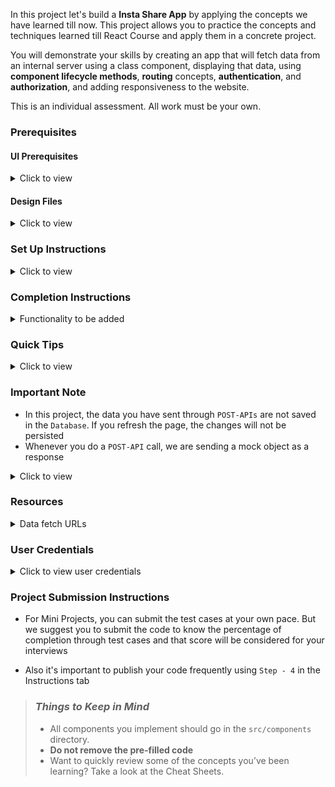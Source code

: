 In this project let's build a **Insta Share App** by applying the concepts we have learned till now. This project allows you to practice the concepts and techniques learned till React Course and apply them in a concrete project.

You will demonstrate your skills by creating an app that will fetch data from an internal server using a class component, displaying that data, using **component lifecycle methods**, **routing** concepts, **authentication**, and **authorization**, and adding responsiveness to the website.

This is an individual assessment. All work must be your own.

### Prerequisites

#### UI Prerequisites

<details>
<summary>Click to view</summary>

- What is Figma?
  - Figma is a vector graphics editor and prototyping tool which is primarily web-based. You can check more info on the <a href="https://www.figma.com/" target="_blank">Website</a>
- Create a Free account in Figma
  - Kindly follow the instructions as shown in <a href="https://www.youtube.com/watch?v=hrHL2VLMl7g" target="_blank">this</a> video to create a Free Figma account. Watch the video upto **00:55**
- How to Check CSS in Figma?
  - Kindly follow the instructions as shown in <a href="https://youtu.be/B242nuM3y2s?t=80" target="_blank">this</a> video to check CSS in the Figma screen. Watch the video upto **02:45**
- Export Images in Figma screen

  - Kindly follow the instructions as shown in <a href="https://www.youtube.com/watch?v=NpzL1MONwaw" target="_blank">this</a> video to export images from the Figma screen
  - Click on the Export button to get Export options as shown in the below image

  <div style="text-align:center;margin:10px 0px 0px 45px;width:200px;">
    <img src="https://assets.ccbp.in/frontend/react-js/figma-export-option.png" />
  </div>

- Upload your exported images from Figma to Cloudinary and get image URLs from Cloudinary. Refer <a href="https://learning.ccbp.in/projects/course?c_id=fe4c935d-3ad5-4bb8-a1a5-9b045ae70010&s_id=2f72d6fe-09a7-4c0a-b0db-196740c853a0&t_id=6535e48d-fb4e-45c4-9654-3da423c79e26" target="_blank">this</a> session for better understanding

</details>

#### Design Files

<details>
<summary>Click to view</summary>

- You can check the **Design Files** for different devices <a href="https://www.figma.com/file/FwBVnpWfl5DYJ77kbljTdT/Insta_Share?node-id=0%3A1" target="_blank">here</a>

</details>

### Set Up Instructions

<details>

<summary>Click to view</summary>

- Download dependencies by running `npm install`

- Start up the app using `npm start`

</details>

### Completion Instructions

<details>
<summary>Functionality to be added</summary>
<br />
The app must have the following functionalities

- **Login Route**

  - When an invalid username and password are provided and the Login button is clicked, then the respective error message received from the response should be displayed
  - When a valid username and password are provided and the Login button is clicked, then the page should be navigated to the Home Route
  - When an _unauthenticated_ user tries to access the Home Route, Profile Route, and User Profile Route, then the page should be navigated to the Login Route
  - When an _authenticated_ user tries to access the Home Route, Profile Route, and User Profile Route, then the page should be navigated to the respective route
  - When an _authenticated_ user tries to access the Login Route, then the page should be navigated to the Home Route

- **Home Route**

  - When an _authenticated_ user opens the Home Route

    - An HTTP GET request should be made to **User Stories API URL** with `jwt_token` in the Cookies

      - **_Loader_** should be displayed while fetching the data
      - After the data is fetched successfully, the response received should be displayed
      - If the HTTP GET request made is unsuccessful, then the failure view given in the **Figma** screens should be displayed
        - When the **Retry** button is clicked, an HTTP GET request should be made to the **User Stories API URL**

    - An HTTP GET request should be made to the **Posts API URL** with `jwt_token` in the Cookies

      - **_Loader_** should be displayed while fetching the data
      - After the data is fetched successfully, the response received should be displayed
      - If the HTTP GET request made is unsuccessful, then the failure view given in the **Figma** screens should be displayed
        - When the **Retry** button is clicked, an HTTP GET request should be made to the **Posts API URL**

    - Initially for every Post **BsHeart**, **FaRegComment**, **BiShareAlt** from `react-icons` should be displayed
    - When the **username** in the particular post is clicked, then the page should be navigated to the User Details Route
    - When the **Like** icon (FcLike) is clicked,
      - An HTTP POST request should be made to the **Post Like API URL** with `like_status` as `true`
      - It should change to **Unlike** icon (BsHeart)
      - Likes count of that particular post should be incremented by one
    - When the **Unlike** icon is clicked,

      - An HTTP POST request should be made to the **Post Like API URL** with `like_status` as `false`
      - It should change to **Like** icon
      - Likes count of that particular post should be decremented by one

    - **Header**

      - When the Website logo is clicked, then the page should be navigated to the Home Route
      - When the **Home** link in the Header is clicked, then the page should be navigated to the Home Route
      - When the **Profile** link in the Header is clicked, then the page should be navigated to the My Profile Route
      - When the **Logout** button is clicked, then the page should be navigated to the Login Route

- **User Profile Route**

  - When an _authenticated_ user opens the User Profile Route

    - An HTTP GET request should be made to the **User Profile API URL** with `jwt_token` in the Cookies and `user_id` as a path parameter

      - **_Loader_** should be displayed while fetching the data
      - After the data is fetched successfully, the response received should be displayed
      - If the HTTP GET request made is unsuccessful, then the failure view given in the **Figma** screens should be displayed
        - When the **Retry** button is clicked, an HTTP GET request should be made to the **User Profile API URL**

    - The list of posts section should contain the **BsGrid3X3** from `react-icons`
    - If the list of posts are empty, then the No Posts View in the **Figma** screens should be displayed
    - If the list of posts are empty, then the **BiCamera** from `react-icons` should be displayed
    - All the header functionalities mentioned in the Home Route should work in this route accordingly

- **My Profile Route**

  - When an _authenticated_ user opens the My Profile Route

    - An HTTP GET request should be made to the **My Profile API URL** with `jwt_token` in the Cookies

      - **_Loader_** should be displayed while fetching the data
      - After the data is fetched successfully, the response received should be displayed
      - If the HTTP GET request made is unsuccessful, then the failure view given in the **Figma** screens should be displayed
        - When the **Retry** button is clicked, an HTTP GET request should be made to the **My Profile API URL**

    - The list of posts section should contain the **BsGrid3X3** from `react-icons`

- **Search Functionality**

  - When an _authenticated_ user search posts using **post caption** by clicking on the Search icon (`FaSearch` from `react-icons`)

    - An HTTP GET request should be made to the **Search Posts API URL** with `jwt_token` in the Cookies and search post as a query parameter

      - **_Loader_** should be displayed while fetching the data
      - After the data is fetched successfully, the response received should be displayed
      - If the HTTP GET request made is unsuccessful, then the failure view given in the **Figma** screens should be displayed
        - When the **Retry** button is clicked, an HTTP GET request should be made to the **Search Posts API URL**

    - If the search posts are empty, then the Search Not Found View in the **Figma** screens should be displayed
    - Initially for every Post **BsHeart**, **FaRegComment**, **BiShareAlt** from `react-icons` should be displayed
    - When the **username** in the particular post is clicked, then the page should be navigated to the User Details Route
    - When the **Like** icon is clicked,
      - An HTTP POST request should be made to the **Post Like API URL** with `like_status` as `true`
      - It should change to **Unlike** icon
      - Likes count of that particular post should be incremented by one
    - When the **Unlike** icon is clicked,
      - An HTTP POST request should be made to the **Post Like API URL** with `like_status` as `false`
      - It should change to **Like** icon
      - Likes count of that particular post should be decremented by one

- **Not Found Route**

  - When a random path is provided in the URL, then the page should be navigated to the Not Found Route

- Users should be able to view the website responsively in mobile view, tablet view as well

</details>

### Quick Tips

<details>

<summary>Click to view</summary>

- Third party packages to be used to achieve the design or functionality

  - React Slick

    - React Slick <a  href="https://react-slick.neostack.com/docs/get-started"  target="_blank">Documentation</a>
    - React Slick implementation <a  href="https://codesandbox.io/s/react-slick-demo-iz90x?file=/src/components/ReactSlick/index.js"  target="_blank">CodeSandbox</a>
    - Update the CSS accordingly to style the React Slider and arrow buttons, you can check the <a href="https://codesandbox.io/s/react-slick-demo-iz90x?file=/src/components/ReactSlick/index.css" target="_blank">CodeSandbox</a>
    - Add the below CDN links in your `public > index.html` file for CSS and Font, you can check the <a href="https://codesandbox.io/s/react-slick-demo-iz90x?file=/public/index.html" target="_blank">CodeSandbox</a> for adding below lines

    ```jsx
    <link rel="stylesheet" type="text/css" charset="UTF-8" href="https://cdnjs.cloudflare.com/ajax/libs/slick-carousel/1.6.0/slick.min.css" />
    <link rel="stylesheet" type="text/css" href="https://cdnjs.cloudflare.com/ajax/libs/slick-carousel/1.6.0/slick-theme.min.css" />
    ```

</details>

### Important Note

- In this project, the data you have sent through `POST-APIs` are not saved in the `Database`. If you refresh the page, the changes will not be persisted
- Whenever you do a `POST-API` call, we are sending a mock object as a response

<details>
<summary>Click to view</summary>

<br/>


- **Routes**

  - Render `Login` Route component when the path in URL matches `/login`
  - Render `Home` Route component when the path in URL matches `/`
  - Render `MyProfile` Route component when the path in URL matches `/my-profile`
  - Render `UserProfile` Route component when the path in URL matches `/users/:id`
    - **Note:-** use the specific user id in place of id

- Wrap the `Loader` component with an HTML container element and add the `testid` attribute value as **loader** to it

  ```jsx
  <div className="loader-container" testid="loader">
    <Loader type="TailSpin" color="#4094EF" height={50} width={50} />
  </div>
  ```

- Wrap the Clickable `react-icons` components with an HTML button element and add the `testid` attribute values accordingly

  ```jsx
  <button type="button" testid="searchIcon">
    <FaSearch />
  </button>
  ```

- The Failure View image should consist of alt attribute value as `failure view`

- **Login Route**

  - The Landing image should consist of alt attribute value as `website login`
  - The Insta Share image should consist of alt attribute value as `website logo`
  - The Cookies should be set by using the key name `jwt_token`

- **Home Route**

  - User Stories List
    - User Stories List images should consist of alt attribute value as `user story`
  - Posts List
    - The Post User Profile image should consist of alt attribute value as `post author profile`
    - The Post image should consist of alt attribute value as `post`
    - The HTML button element with Like icon (`BsHeart` from `react-icons`) should contain the `testid` attribute value as `likeIcon`
    - The HTML button element with Dis Like icon (`FcLike` from `react-icons`) should contain the `testid` attribute value as `unLikeIcon`

- **User Profile Route**

  - The Profile image should consist of alt attribute value as `user profile`
  - Story images should consist of alt attribute value as `user story`
  - Post images should consist of alt attribute value as `user post`

- **My Profile Route**

  - The Profile image should consist of alt attribute value as `my profile`
  - Story images should consist of alt attribute value as `my story`
  - Post images should consist of alt attribute value as `my post`

- **Search Functionality**

  - When Search Results are not empty
    - The Author Profile image in the post should consist of alt attribute value as `post author profile`
    - The Post image should consist of alt attribute value as `post`
    - The HTML button element with Like icon (`BsHeart` from `react-icons`) should contain the `testid` attribute value as `likeIcon`
    - The HTML button element with Dis Like icon (`FcLike` from `react-icons`) should contain the `testid` attribute value as `unLikeIcon`
  - When Search Results are Empty
    - Search Results Not Found image should consist of alt attribute value as `search not found`

- **Not Found Route**

  - The page not found image should consist of alt attribute value as `page not found`

- **Header**

  - The Insta Share image should consist of alt attribute value as `website logo`
  - The HTML button element with Search icon (`FaSearch` from `react-icons`) should contain the `testid` attribute value as `searchIcon`

</details>

### Resources

<details>
<summary>Data fetch URLs</summary>

- **Note**: Use the values in the APIs as shown below

- Use the search input value in place of `searchInput` in the query parameters
- The value of the key `user_id` should be given in the place of `userId`

- **Note:** Use the below sample code snippet to make a POST request on Login using valid username and password.

  ```js
  const options = {
    method: 'POST',
    body: JSON.stringify(userDetails),
  }
  ```

**Login API**

#### API: `https://apis.ccbp.in/login`

#### Method: `POST`

#### Description:

Returns a response based on the credentials provided

#### Sample request object:

```json
{
  "username": "rahul",
  "password": "rahul@2021"
}
```

#### Sample Success Response

```json
{
  "jwt_token": "eyJhbGciOiJIUzI1NiIsInR5cCI6IkpXVCJ9.eyJ1c2VybmFtZSI6InJhaHVsIiwicm9sZSI6IlBSSU1FX1VTRVIiLCJpYXQiOjE2MTk2Mjg2MTN9. nZDlFsnSWArLKKeF0QbmdVfLgzUbx1BGJsqa2kc_21Y"
}
```

#### Sample Failure Response

```json
{
  "status_code": 404,
  "error_msg": "Username is not found"
}
```

**User Stories API**

#### API: `https://apis.ccbp.in/insta-share/stories`

#### Method: `GET`

#### Description:

Returns a response containing the list of all user stories

#### Sample Response

```json
{
  "users_stories": [
    {
      "user_id": "Varun_Aadithya",
      "user_name": "Varun Aadithya",
      "story_url": "https://assets.ccbp.in/frontend/react-js/instagram-mini-project/stories/instagram-mini-project-story-1-img.png"
    },
    ...
  ],
  "total": 9
}
```

**Posts API**

#### API: `https://apis.ccbp.in/insta-share/posts`

#### Method: `GET`

#### Description:

Returns a response containing the list of user posts.

#### Sample Response

```json
{
  "posts": [
      {
      "post_id": "f25d77f0-602e-41d1-971e-4b8cf54709eb",
      "user_id": "Varun_Aadithya",
      "user_name": "Varun Aadithya",
      "profile_pic": "https://assets.ccbp.in/frontend/react-js/instagram-mini-project/users/instagram-mini-project-user-1-img.png",
      "post_details": {
  	    "image_url": "https://assets.ccbp.in/frontend/react-js/instagram-mini-project/posts/instagram-mini-project-post-1-img.png",
  	    "caption": "Another day, another sunrise"
      },
      "likes_count": 7,
      "comments": [{
          "user_name": "Prabuddha Dasgupta",
          "user_id": "Prabuddha_Dasgupta",
          "comment": "Lightning is incredible."
      },
      ...
      ],
      "created_at": "4 Hours Ago"
  },
  ...
  ],
  "total": 33
}
```

**Post Like API**

#### API: `https://apis.ccbp.in/insta-share/posts/{postId}/like`

#### Example: `https://apis.ccbp.in/insta-share/posts/f25d77f0-602e-41d1-971e-4b8cf54709eb/like`

#### Method: `POST`

#### Request:

```json
{
  "like_status": true // If you want to like a post then set like_status as true otherwise set it as false.
}
```

#### Description:

Returns a response containing the whether post has been liked or not

#### Sample Response

```json
{
  "message": "Post has been liked"
}
```

**My Profile API**

#### API: `https://apis.ccbp.in/insta-share/my-profile`

#### Method: `GET`

#### Description:

Returns a response containing the details of my profile

#### Sample Response

```json
{
    "profile": {
        "id": "df3234jkjn2-324sdf1132nnknn-234324234",
        "user_id": "rahul",
        "user_name": "Rahul",
        "profile_pic": "https://assets.ccbp.in/frontend/react-js/instagram-mini-project/profile/instagram-mini-project-profile-1.png",
        "followers_count": 289,
        "following_count": 12,
        "user_bio": "It is not the strongest of the species that survive, nor the most intelligent, but the one most responsive to change.",
        "posts": [
            {
                "id": "1a698dc4-sdf6e83-4ede-998e-638305f7aee6",
                "image": "https://assets.ccbp.in/frontend/react-js/instagram-mini-project/posts/instagram-mini-project-post-31-img.png"
            },
        ...
        ],
        "posts_count": 3,
        "stories": [
            {
                "id": "5HJ25nUNJ",
                "image": "https://assets.ccbp.in/frontend/react-js/instagram-mini-project/previous-stories/instagram-mini-project-previous-story-34-img.png"
            },
        ...
        ]
    }
 }
```

**User Profile API**

#### API: `https://apis.ccbp.in/insta-share/users/{userId}`

#### Example: `https://apis.ccbp.in/insta-share/users/Prabuddha_Dasgupta`

#### Method: `GET`

#### Description:

Returns a response containing the details of user profile.

#### Sample Response

```json
{
    "user_details": {
    	"id": "df3234jkjn2-32432nnknn-w23231",
        "user_id": "Prabuddha_Dasgupta",
        "user_name": "Prabuddha Dasgupta",
        "profile_pic": "https://assets.ccbp.in/frontend/react-js/instagram-mini-project/users/instagram-mini-project-user-4-img.png",
        "followers_count": 297,
        "following_count": 303,
        "user_bio": "Prabuddha Dasgupta (21 September 1956 – 12 August 2012) was an Indian fashion and fine-art photographer. ",
        "posts_count": 3,
        "posts": [
            {
                "id": "390562f5-298f-4904-aea4-07ecc212febe",
                "image": "https://assets.ccbp.in/frontend/react-js/instagram-mini-project/posts/instagram-mini-project-post-10-img.png"
            },
        ...
        ],
        "stories": [
            {
                "id": "UnrObltRP",
                "image": "https://assets.ccbp.in/frontend/react-js/instagram-mini-project/previous-stories/instagram-mini-project-previous-story-10-img.png"
            },
        ...
        ]
    }
}
```

**Search Posts API**

#### API: `https://apis.ccbp.in/insta-share/posts?search={searchInput}`

#### Example: `https://apis.ccbp.in/insta-share/posts?search=sky`

#### Method: `GET`

#### Description:

Returns a response containing the list of search posts.

#### Sample Response

```json
{
  "posts": [
      {
        "post_id": "6fb210a9-0c4d-431f-8585-b3a4f065a171",
        "user_id": "Atul_Kasbekar",
        "user_name": "Atul Kasbekar",
        "profile_pic": "https://assets.ccbp.in/frontend/react-js/instagram-mini-project/users/instagram-mini-project-user-5-img.png",
        "post_details": {
            "image_url": "https://assets.ccbp.in/frontend/react-js/instagram-mini-project/posts/instagram-mini-project-post-5-img.png",
            "caption": "The sky is the daily bread of the eyes."
        },
        "likes_count": 9,
        "comments": [
            {
                "user_name": "Arjun Mark",
                "user_id": "Arjun_Mark",
                "comment": "Aim for the sky, but move slowly, enjoying every step along the way."
            },
        ...
        ],
        "created_at": "4 Hours Ago"
        },
    ...
    ],
  "total": 2
}
```

</details>

### User Credentials

<details>
<summary>Click to view user credentials</summary>

<br/>

**You can use any one of the following credentials**

```text
  username: aakash
  password: sky@007
```

```text
  username: agastya
  password: myth#789
```

```text
  username: advika
  password: world@5
```

```text
  username: binita
  password: modest*6
```

```text
  username: chetan
  password: vigor$life
```

```text
  username: deepak
  password: lightstar@1
```

```text
  username: harshad
  password: joy@85
```

```text
  username: kapil
  password: moon$008
```

```text
 username: rahul
 password: rahul@2021
```

```text
  username: shravya
  password: musical#stone
```

```text
  username: saira
  password: princess@9
```

<br/>
</details>

### Project Submission Instructions

- For Mini Projects, you can submit the test cases at your own pace. But we suggest you to submit the code to know the percentage of completion through test cases and that score will be considered for your interviews

- Also it's important to publish your code frequently using `Step - 4` in the Instructions tab

> ### _Things to Keep in Mind_
>
> - All components you implement should go in the `src/components` directory.
> - **Do not remove the pre-filled code**
> - Want to quickly review some of the concepts you’ve been learning? Take a look at the Cheat Sheets.
